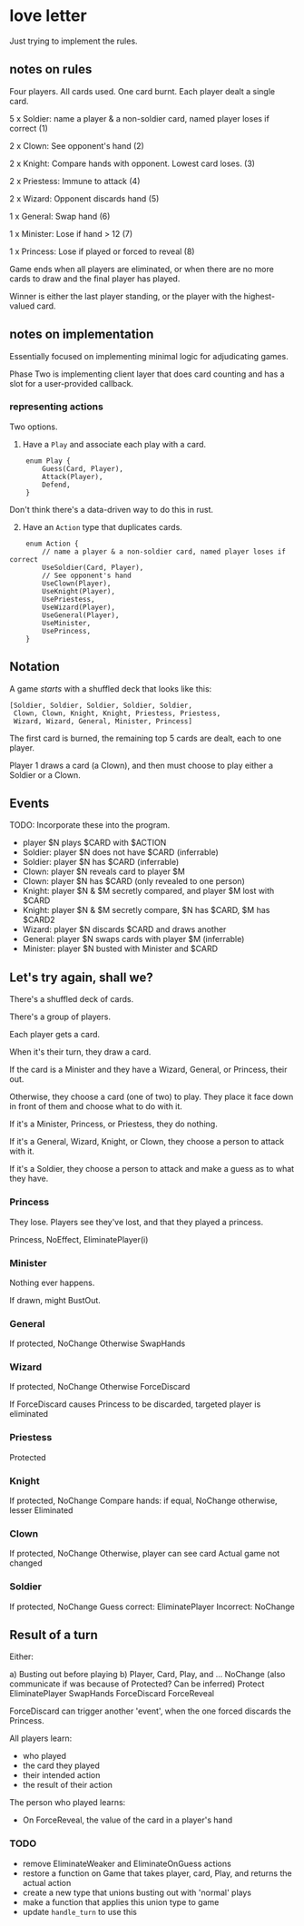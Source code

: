 
# love letter

Just trying to implement the rules.

## notes on rules

Four players. All cards used. One card burnt. Each player dealt a single card.

5 x Soldier: name a player & a non-soldier card, named player loses if correct (1)

2 x Clown: See opponent's hand (2)

2 x Knight: Compare hands with opponent. Lowest card loses. (3)

2 x Priestess: Immune to attack (4)

2 x Wizard: Opponent discards hand (5)

1 x General: Swap hand (6)

1 x Minister: Lose if hand > 12 (7)

1 x Princess: Lose if played or forced to reveal (8)

Game ends when all players are eliminated, or when there are no more cards to
draw and the final player has played.

Winner is either the last player standing, or the player with the
highest-valued card.

## notes on implementation

Essentially focused on implementing minimal logic for adjudicating games.

Phase Two is implementing client layer that does card counting and has a slot
for a user-provided callback.

### representing actions

Two options.

1. Have a `Play` and associate each play with a card.

```
    enum Play {
        Guess(Card, Player),
        Attack(Player),
        Defend,
    }

```

Don't think there's a data-driven way to do this in rust.

2. Have an `Action` type that duplicates cards.

```
    enum Action {
        // name a player & a non-soldier card, named player loses if correct
        UseSoldier(Card, Player),
        // See opponent's hand
        UseClown(Player),
        UseKnight(Player),
        UsePriestess,
        UseWizard(Player),
        UseGeneral(Player),
        UseMinister,
        UsePrincess,
    }
```

## Notation

A game *starts* with a shuffled deck that looks like this:

    [Soldier, Soldier, Soldier, Soldier, Soldier,
     Clown, Clown, Knight, Knight, Priestess, Priestess,
     Wizard, Wizard, General, Minister, Princess]

The first card is burned, the remaining top 5 cards are dealt, each to one
player.

Player 1 draws a card (a Clown), and then must choose to play either a Soldier
or a Clown.

## Events

TODO: Incorporate these into the program.


* player $N plays $CARD with $ACTION
* Soldier: player $N does not have $CARD (inferrable)
* Soldier: player $N has $CARD (inferrable)
* Clown: player $N reveals card to player $M
* Clown: player $N has $CARD (only revealed to one person)
* Knight: player $N & $M secretly compared, and player $M lost with $CARD
* Knight: player $N & $M secretly compare, $N has $CARD, $M has $CARD2
* Wizard: player $N discards $CARD and draws another
* General: player $N swaps cards with player $M (inferrable)
* Minister: player $N busted with Minister and $CARD

## Let's try again, shall we?

There's a shuffled deck of cards.

There's a group of players.

Each player gets a card.

When it's their turn, they draw a card.

If the card is a Minister and they have a Wizard, General, or Princess, their
out.

Otherwise, they choose a card (one of two) to play. They place it face down in
front of them and choose what to do with it.

If it's a Minister, Princess, or Priestess, they do nothing.

If it's a General, Wizard, Knight, or Clown, they choose a person to attack
with it.

If it's a Soldier, they choose a person to attack and make a guess as to what
they have.

### Princess

They lose. Players see they've lost, and that they played a princess.

Princess, NoEffect, EliminatePlayer(i)

### Minister

Nothing ever happens.

If drawn, might BustOut.

### General

If protected, NoChange
Otherwise SwapHands

### Wizard

If protected, NoChange
Otherwise ForceDiscard

If ForceDiscard causes Princess to be discarded, targeted player is eliminated

### Priestess

Protected

### Knight

If protected, NoChange
Compare hands:
 if equal, NoChange
 otherwise, lesser Eliminated

### Clown

If protected, NoChange
Otherwise, player can see card
Actual game not changed

### Soldier

If protected, NoChange
Guess correct: EliminatePlayer
Incorrect: NoChange

## Result of a turn

Either:

a) Busting out before playing
b) Player, Card, Play, and ...
NoChange (also communicate if was because of Protected? Can be inferred)
Protect
EliminatePlayer
SwapHands
ForceDiscard
ForceReveal

ForceDiscard can trigger another 'event', when the one forced discards the
Princess.

All players learn:
- who played
- the card they played
- their intended action
- the result of their action

The person who played learns:
- On ForceReveal, the value of the card in a player's hand

### TODO

* remove EliminateWeaker and EliminateOnGuess actions
* restore a function on Game that takes player, card, Play, and returns the
actual action
* create a new type that unions busting out with 'normal' plays
* make a function that applies this union type to game
* update `handle_turn` to use this
